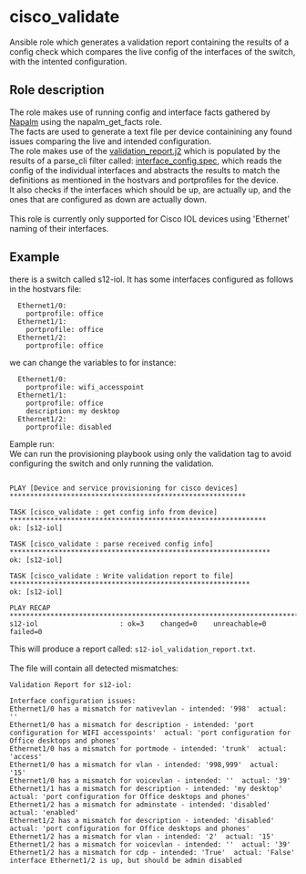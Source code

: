 # cisco_validate
Ansible role which generates a validation report containing the results of a config check which compares the live config of the interfaces of the switch, with the intented configuration. 

Role description
-----------------------
The role makes use of running config and interface facts gathered by [Napalm](https://napalm-automation.net/) using the napalm_get_facts role.<br> 
The facts are used to generate a text file per device containining any found issues comparing the live and intended configuration.<br>
The role makes use of the [validation_report.j2](../roles/cisco_validate/templates/validation_report.j2) which is populated by the results of a parse_cli filter called: [interface_config.spec](../roles/cisco_validate/tasks/interface_config.spec), which reads the config of the individual interfaces and abstracts the results to match the definitions as mentioned in the hostvars and portprofiles for the device.<br> 
It also checks if the interfaces which should be up, are actually up, and the ones that are configured as down are actually down.<br> 
<br>
This role is currently only supported for Cisco IOL devices using 'Ethernet' naming of their interfaces.<br>

Example
-------
there is a switch called s12-iol.
It has some  interfaces configured as follows in the hostvars file:
```
  Ethernet1/0:
    portprofile: office
  Ethernet1/1:
    portprofile: office
  Ethernet1/2:
    portprofile: office
```
we can change the variables to for instance:
```
  Ethernet1/0:
    portprofile: wifi_accesspoint
  Ethernet1/1:
    portprofile: office
    description: my desktop
  Ethernet1/2:
    portprofile: disabled
```
Eample run:<br>
We can run the provisioning playbook using only the validation tag to avoid configuring the switch and only running the validation.<br>

```~/ansible_lab$ ansible-playbook cisco_provisioning.yml --limit s12-iol --tags validate

PLAY [Device and service provisioning for cisco devices] **********************************************************

TASK [cisco_validate : get config info from device] ***************************************************************
ok: [s12-iol]

TASK [cisco_validate : parse received config info] ****************************************************************
ok: [s12-iol]

TASK [cisco_validate : Write validation report to file] ***********************************************************
ok: [s12-iol]

PLAY RECAP ********************************************************************************************************
s12-iol                    : ok=3    changed=0    unreachable=0    failed=0
```

This will produce a report called: `s12-iol_validation_report.txt`.<BR>
<br>
The file will contain all detected mismatches:
```:~/ansible_lab$ cat s12-iol_validation_report.txt
Validation Report for s12-iol:

Interface configuration issues:
Ethernet1/0 has a mismatch for nativevlan - intended: '998'  actual: ''
Ethernet1/0 has a mismatch for description - intended: 'port configuration for WIFI accesspoints'  actual: 'port configuration for Office desktops and phones'
Ethernet1/0 has a mismatch for portmode - intended: 'trunk'  actual: 'access'
Ethernet1/0 has a mismatch for vlan - intended: '998,999'  actual: '15'
Ethernet1/0 has a mismatch for voicevlan - intended: ''  actual: '39'
Ethernet1/1 has a mismatch for description - intended: 'my desktop'  actual: 'port configuration for Office desktops and phones'
Ethernet1/2 has a mismatch for adminstate - intended: 'disabled'  actual: 'enabled'
Ethernet1/2 has a mismatch for description - intended: 'disabled'  actual: 'port configuration for Office desktops and phones'
Ethernet1/2 has a mismatch for vlan - intended: '2'  actual: '15'
Ethernet1/2 has a mismatch for voicevlan - intended: ''  actual: '39'
Ethernet1/2 has a mismatch for cdp - intended: 'True'  actual: 'False'
interface Ethernet1/2 is up, but should be admin disabled
```
